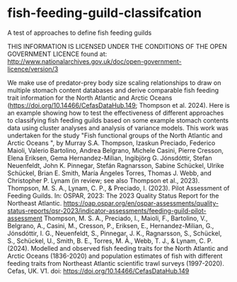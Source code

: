 # fish-feeding-guild-classifcation
A test of approaches to define fish feeding guilds

THIS INFORMATION IS LICENSED UNDER THE CONDITIONS OF THE OPEN GOVERNMENT LICENCE found at: http://www.nationalarchives.gov.uk/doc/open-government-licence/version/3

We make use of predator-prey body size scaling relationships to draw on multiple stomach content databases and derive comparable fish feeding trait information for the North Atlantic and Arctic Oceans (https://doi.org/10.14466/CefasDataHub.149; Thompson et al. 2024). Here is an example showing how to test the effectiveness of different approaches to classifying fish feeding guilds based on some example stomach contents data using cluster analyses and analysis of variance models.
This work was undertaken for the study "Fish functional groups of the North Atlantic and Arctic Oceans ", by Murray S.A. Thompson, Izaskun Preciado, Federico Maioli, Valerio Bartolino, Andrea Belgrano, Michele Casini, Pierre Cresson, Elena Eriksen, Gema Hernandez-Milian, Ingibjörg G. Jónsdóttir, Stefan Neuenfeldt, John K. Pinnegar, Stefán Ragnarsson, Sabine Schückel, Ulrike Schückel, Brian E. Smith, María Ángeles Torres, Thomas J. Webb, and Christopher P. Lynam (in review; see also Thompson et al., 2023).
Thompson, M. S. A., Lynam, C. P., & Preciado, I. (2023). Pilot Assessment of Feeding Guilds. In: OSPAR, 2023: The 2023 Quality Status Report for the Northeast Atlantic. https://oap.ospar.org/en/ospar-assessments/quality-status-reports/qsr-2023/indicator-assessments/feeding-guild-pilot-assessment
Thompson, M. S. A., Preciado, I., Maioli, F., Bartolino, V., Belgrano, A., Casini, M., Cresson, P., Eriksen, E., Hernandez-Milian, G., Jónsdóttir, I. G., Neuenfeldt, S., Pinnegar, J. K., Ragnarsson, S., Schückel, S., Schückel, U., Smith, B. E., Torres, M. Á., Webb, T. J., & Lynam, C. P. (2024). Modelled and observed fish feeding traits for the North Atlantic and Arctic Oceans (1836-2020) and population estimates of fish with different feeding traits from Northeast Atlantic scientific trawl surveys (1997-2020). Cefas, UK. V1. doi: https://doi.org/10.14466/CefasDataHub.149


